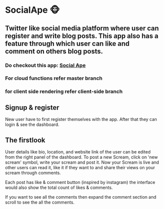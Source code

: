 # SocialApe :monkey_face:

## Twitter like social media platform where user can register and write blog posts. This app also has a feature through which user can like and comment on others blog posts.

### Do checkout this app: [Social Ape](https://socialapp-75994.firebaseapp.com/)
### For cloud functions refer master branch
### for client side rendering refer client-side branch

## Signup & register
New user have to first register themselves with the app. After that they can login & see the dashboard.

## The firstlook
User details like bio, location, and website link of the user can be edited from the right panel of the dashboard. To post a new Scream, click on 'new scream' symbol, write your scream and post it. Now your Scream is live and other users can read it, like it if they want to and share their views on your scream through comments.

Each post has like & comment button (inspired by instagram) the interface would also show the total count of likes & comments.

If you want to see all the comments then expand the comment section and scroll to see the  all the comments. 
